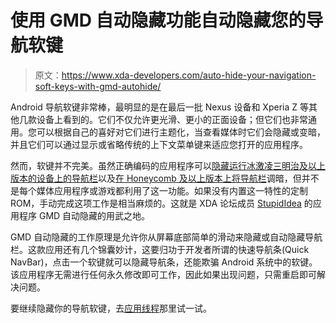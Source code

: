 # 使用 GMD 自动隐藏功能自动隐藏您的导航软键

> 原文：<https://www.xda-developers.com/auto-hide-your-navigation-soft-keys-with-gmd-autohide/>

Android 导航软键非常棒，最明显的是在最后一批 Nexus 设备和 Xperia Z 等其他几款设备上看到的。它们不仅允许更光滑、更小的正面设备；但它们也非常通用。您可以根据自己的喜好对它们进行主题化，当查看媒体时它们会隐藏或变暗，并且它们可以通过显示或省略传统的上下文菜单键来适应您打开的应用程序。

然而，软键并不完美。虽然正确编码的应用程序可以[隐藏运行冰激凌三明治及以上版本的设备上的导航栏](http://developer.android.com/reference/android/view/View.html#SYSTEM_UI_FLAG_HIDE_NAVIGATION)以及[在 Honeycomb 及以上版本上将导航栏](http://developer.android.com/reference/android/view/View.html#SYSTEM_UI_FLAG_VISIBLE)调暗，但并不是每个媒体应用程序或游戏都利用了这一功能。如果没有内置这一特性的定制 ROM，手动完成这项工作是相当麻烦的。这就是 XDA 论坛成员 [StupidIdea](http://forum.xda-developers.com/member.php?u=4147454) 的应用程序 GMD 自动隐藏的用武之地。

GMD 自动隐藏的工作原理是允许你从屏幕底部简单的滑动来隐藏或自动隐藏导航栏。这款应用还有几个锦囊妙计，这要归功于开发者所谓的快速导航条(Quick NavBar)，点击一个软键就可以隐藏导航条，还能欺骗 Android 系统中的软键。该应用程序无需进行任何永久修改即可工作，因此如果出现问题，只需重启即可解决问题。

要继续隐藏你的导航软键，去[应用线程](http://forum.xda-developers.com/showthread.php?t=2266428)那里试一试。